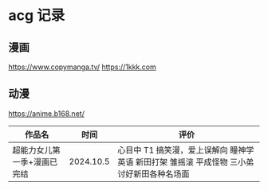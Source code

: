 # acg 记录

## 漫画

https://www.copymanga.tv/
https://1kkk.com

## 动漫

https://anime.b168.net/

| 作品名                      | 时间      | 评价                                                                                      |
| --------------------------- | --------- | ----------------------------------------------------------------------------------------- |
| 超能力女儿第一季+漫画已完结 | 2024.10.5 | 心目中 T1 搞笑漫，爱上误解向 瞳神学英语 新田打架 雏摇滚 平成怪物 三小弟讨好新田各种名场面 |
